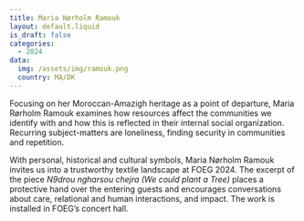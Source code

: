 ```yaml
---
title: Maria Nørholm Ramouk
layout: default.liquid
is_draft: false
categories:
  - 2024
data:
  img: /assets/img/ramouk.png
  country: MA/DK
---
```


Focusing on her Moroccan-Amazigh heritage as a point of departure, Maria Rørholm Ramouk examines how resources affect the communities we identify with and how this is reflected in their internal social organization. Recurring subject-matters are loneliness, finding security in communities and repetition. 

With personal, historical and cultural symbols, Maria Nørholm Ramouk invites us into a trustworthy textile landscape at FOEG 2024. The excerpt of the piece <i>N9drou ngharsou chejra (We could plant a Tree)</i> places a protective hand over the entering guests and encourages conversations about care, relational and human interactions, and impact. The work is installed in FOEG’s concert hall.